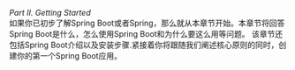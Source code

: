 *Part II. Getting Started*  
如果你已初步了解Spring Boot或者Spring，那么就从本章节开始。本章节将回答Spring Boot是什么，怎么使用Spring Boot和为什么要这么用等问题。
该章节还包括Spring Boot介绍以及安装步骤.紧接着你将跟随我们阐述核心原则的同时，创建你的第一个Spring Boot应用。
